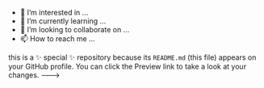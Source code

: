 
- 👀 I’m interested in ...
- 🌱 I’m currently learning ...
- 💞️ I’m looking to collaborate on ...
- 📫 How to reach me ...

this is a ✨ special ✨ repository because its `README.md` (this file) appears on your GitHub profile.
You can click the Preview link to take a look at your changes.
--->

